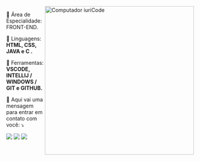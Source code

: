 <img src="https://raw.githubusercontent.com/MicaelliMedeiros/micaellimedeiros/master/image/computer-illustration.png" min-width="400px" max-width="400px" width="400px" align="right" alt="Computador iuriCode">

<p align="left">
  💼 Área de Especialidade: FRONT-END.
  <p/>
<p align="left">
  🦄 Linguagens: <strong> HTML, CSS, JAVA e C .</strong>
</p>

<p align="left">
  💼 Ferramentas: <strong> VSCODE, INTELLIJ / WINDOWS / GIT e GITHUB.</strong>
</p>

<p align="left">
  💌 Aqui vai uma mensagem para entrar em contato com você: ⤵️
</p>

<p align="left">
  <a href="mailto:thalesabsantos@gmail.com" alt="Gmail">
  <img src="https://img.shields.io/badge/-Gmail-FF0000?style=flat-square&labelColor=FF0000&logo=gmail&logoColor=white&link=LINK-DO-SEU-EMAIL" target="_blank" /></a>

  <a href="https://www.linkedin.com/in/thalesabsantos" alt="Linkedin">
  <img src="https://img.shields.io/badge/-Linkedin-0e76a8?style=flat-square&logo=Linkedin&logoColor=white&link=LINK-DO-SEU-LINKEDIN"  target="_blank"/></a>

  <a href="https://api.whatsapp.com/send?phone=5519981055942&text=Ol%C3%A1%2C%20tudo%20bem%20%3F%20" alt="WhatsApp">
  <img src="https://img.shields.io/badge/-WhatsApp-25d366?style=flat-square&labelColor=25d366&logo=whatsapp&logoColor=white&link=API-DO-SEU-WHATSAPP" target="_blank"/></a>

</p>  
